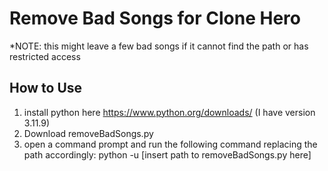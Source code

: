 # Remove Bad Songs for Clone Hero
*NOTE: this might leave a few bad songs if it cannot find the path or has restricted access

## How to Use
1. install python here https://www.python.org/downloads/ (I have version 3.11.9)
2. Download removeBadSongs.py
3. open a command prompt and run the following command replacing the path accordingly: python -u [insert path to removeBadSongs.py here]

